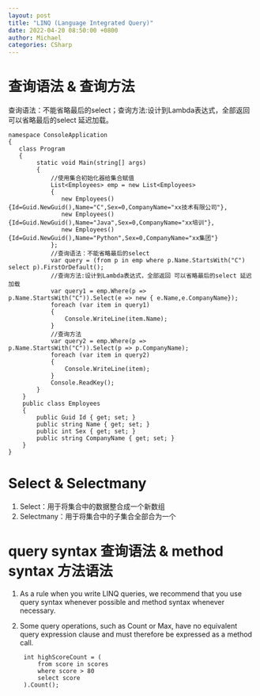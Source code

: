 ```yaml
---
layout: post
title: "LINQ (Language Integrated Query)"
date: 2022-04-20 08:50:00 +0800
author: Michael
categories: CSharp
---
```


# 查询语法 & 查询方法
查询语法：不能省略最后的select；查询方法:设计到Lambda表达式，全部返回 可以省略最后的select 延迟加载。

	namespace ConsoleApplication
	{
	   class Program
	   {
	        static void Main(string[] args)
	        {
	            //使用集合初始化器给集合赋值
	            List<Employees> emp = new List<Employees> 
	            { 
	               new Employees(){Id=Guid.NewGuid(),Name="C",Sex=0,CompanyName="xx技术有限公司"},
	               new Employees(){Id=Guid.NewGuid(),Name="Java",Sex=0,CompanyName="xx培训"},
	               new Employees(){Id=Guid.NewGuid(),Name="Python",Sex=0,CompanyName="xx集团"}
	            };
	            //查询语法：不能省略最后的select
	            var query = (from p in emp where p.Name.StartsWith("C") select p).FirstOrDefault();
	            //查询方法:设计到Lambda表达式，全部返回 可以省略最后的select 延迟加载
	            var query1 = emp.Where(p => p.Name.StartsWith("C")).Select(e => new { e.Name,e.CompanyName});
	            foreach (var item in query1)
	            {
	                Console.WriteLine(item.Name);
	            }
	            //查询方法
	            var query2 = emp.Where(p => p.Name.StartsWith("C")).Select(p => p.CompanyName);
	            foreach (var item in query2)
	            {
	                Console.WriteLine(item);
	            }
	            Console.ReadKey();
	        }
	    }
	    public class Employees
	    {
	        public Guid Id { get; set; }
	        public string Name { get; set; }
	        public int Sex { get; set; }
	        public string CompanyName { get; set; }
	    }
	}

# Select & Selectmany
1. Select：用于将集合中的数据整合成一个新数组
1. Selectmany：用于将集合中的子集合全部合为一个

# query syntax 查询语法 & method syntax 方法语法
1. As a rule when you write LINQ queries, we recommend that you use query syntax whenever possible and method syntax whenever necessary.
1. Some query operations, such as Count or Max, have no equivalent query expression clause and must therefore be expressed as a method call.

		int highScoreCount = (
		    from score in scores
		    where score > 80
		    select score
		).Count();